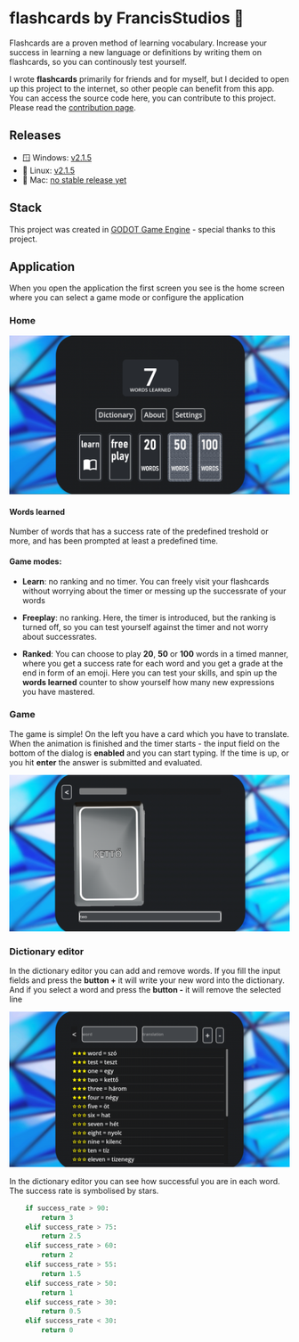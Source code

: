 # flashcards by FrancisStudios 🎴

Flashcards are a proven method of learning vocabulary. Increase your success in learning a new language or definitions by writing them on flashcards, so you can continously test yourself. 

I wrote **flashcards** primarily for friends and for myself, but I decided to open up this project to the internet, so other people can benefit from this app. You can access the source code here, you can contribute to this project. Please read the [contribution page](./docs/contributing.md).

## Releases

- 🪟 Windows: [v2.1.5](./Release/Windows/)
- 🐧 Linux: [v2.1.5](./Release/Linux/)
- 🍎 Mac: [no stable release yet]()

## Stack
This project was created in [GODOT Game Engine](https://godotengine.org/) - special thanks to this project.

## Application

When you open the application the first screen you see is the home screen where you can select a game mode or configure the application

### Home

![](./docs/img/home.png)

#### Words learned

Number of words that has a success rate of the predefined treshold or more, and has been prompted at least a predefined time.

#### Game modes:

- **Learn**: no ranking and no timer. You can freely visit your flashcards without worrying about the timer or messing up the successrate of your words

- **Freeplay**: no ranking. Here, the timer is introduced, but the ranking is turned off, so you can test yourself against the timer and not worry about successrates.

- **Ranked**: You can choose to play **20**, **50** or **100** words in a timed manner, where you get a success rate for each word and you get a grade at the end in form of an emoji. Here you can test your skills, and spin up the **words learned** counter to show yourself how many new expressions you have mastered.

### Game

The game is simple! On the left you have a card which you have to translate. When the animation is finished and the timer starts - the input field on the bottom of the dialog is **enabled** and you can start typing. If the time is up, or you hit **enter** the answer is submitted and evaluated.

![](./docs/img/game.png)

### Dictionary editor

In the dictionary editor you can add and remove words. If you fill the input fields and press the **button +** it will write your new word into the dictionary. And if you select a word and press the **button -** it will remove the selected line

![](./docs/img/dictionary-editor.png)

In the dictionary editor you can see how successful you are in each word. The success rate is symbolised by stars. 

```py
	if success_rate > 90:
		return 3
	elif success_rate > 75:
		return 2.5
	elif success_rate > 60:
		return 2
	elif success_rate > 55:
		return 1.5
	elif success_rate > 50:
		return 1
	elif success_rate > 30:
		return 0.5
	elif success_rate < 30:
		return 0
```